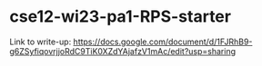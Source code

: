 # cse12-wi23-pa1-RPS-starter

Link to write-up: https://docs.google.com/document/d/1FJRhB9-g6ZSyfiqovrjjoRdC9TiK0XZdYAjafzV1mAc/edit?usp=sharing